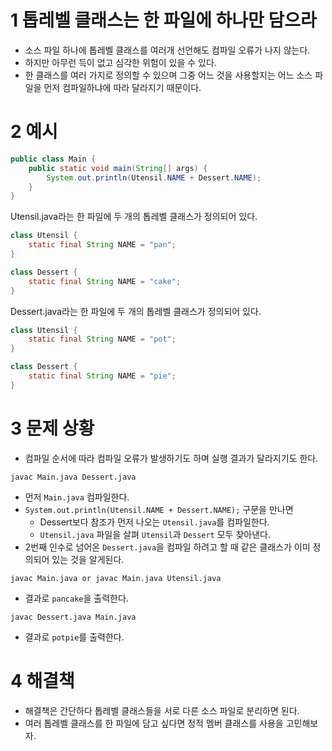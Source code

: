 # 1 톱레벨 클래스는 한 파일에 하나만 담으라

- 소스 파일 하나에 톱레벨 클래스를 여러개 선언해도 컴파일 오류가 나지 않는다.
- 하지만 아무런 득이 없고 심각한 위험이 있을 수 있다.
- 한 클래스를 여러 가지로 정의할 수 있으며 그중 어느 것을 사용할지는 어느 소스 파일을 먼저 컴파일하냐에 따라 달라지기 때문이다.



# 2 예시

```java
public class Main {
    public static void main(String[] args) {
        System.out.println(Utensil.NAME + Dessert.NAME);
    }   
}
```



Utensil.java라는 한 파일에 두 개의 톱레벨 클래스가 정의되어 있다.

```java
class Utensil {
    static final String NAME = "pan";
}

class Dessert {
    static final String NAME = "cake";
}
```



Dessert.java라는 한 파일에 두 개의 톱레벨 클래스가 정의되어 있다.

```java
class Utensil {
    static final String NAME = "pot";
}

class Dessert {
    static final String NAME = "pie";
}
```



# 3 문제 상황

- 컴파일 순서에 따라 컴파일 오류가 발생하기도 하며 실행 결과가 달라지기도 한다.



`javac Main.java Dessert.java`

- 먼저 `Main.java` 컴파일한다.
- `System.out.println(Utensil.NAME + Dessert.NAME);` 구문을 만나면
  -  Dessert보다 참조가 먼저 나오는 `Utensil.java`를 컴파일한다.
  - `Utensil.java` 파일을 살펴 `Utensil`과 `Dessert` 모두 찾아낸다.
- 2번째 인수로 넘어온 `Dessert.java`을 컴파일 하려고 할 때 같은 클래스가 이미 정의되어 있는 것을 알게된다.



`javac Main.java or javac Main.java Utensil.java`

- 결과로 `pancake`을 출력한다.



`javac Dessert.java Main.java`

- 결과로 `potpie`를 출력한다.



# 4 해결책

- 해결책은 간단하다 톱레벨 클래스들을 서로 다른 소스 파일로 분리하면 된다.
- 여러 톱레벨 클래스를 한 파일에 담고 싶다면 정적 멤버 클래스를 사용을 고민해보자.
